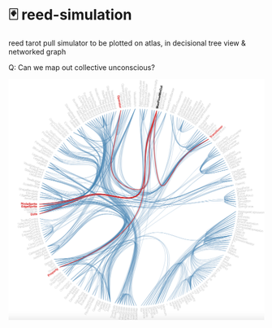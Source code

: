 # 🃏 reed-simulation
reed tarot pull simulator to be plotted on atlas, in decisional tree view & networked graph

Q: Can we map out collective unconscious?

![network](./network.png)

